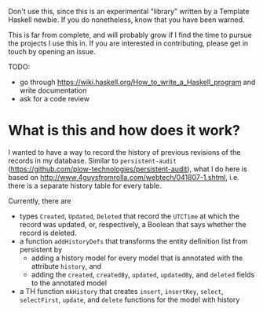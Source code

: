Don't use this, since this is an experimental "library" written by a Template Haskell newbie. If you do nonetheless, know that you have been warned.

This is far from complete, and will probably grow if I find the time to pursue the projects I use this in. If you are interested in contributing, please get in touch by opening an issue.

TODO:
- go through https://wiki.haskell.org/How_to_write_a_Haskell_program and write documentation
- ask for a code review

# What is this and how does it work?

I wanted to have a way to record the history of previous revisions of the records in my database. Similar to `persistent-audit` (https://github.com/plow-technologies/persistent-audit), what I do here is based on http://www.4guysfromrolla.com/webtech/041807-1.shtml, i.e. there is a separate history table for every table.

Currently, there are
- types `Created`, `Updated`, `Deleted` that record the `UTCTime` at which the record was updated, or, respectively, a Boolean that says whether the record is deleted.
- a function `addHistoryDefs` that transforms the entity definition list from persistent by
  * adding a history model for every model that is annotated with the attribute `history`, and
  * adding the `created`, `createdBy`, `updated`, `updatedBy`, and `deleted` fields to the annotated model
- a TH function `mkHistory` that creates `insert`, `insertKey`, `select`, `selectFirst`, `update`, and `delete` functions for the model with history
